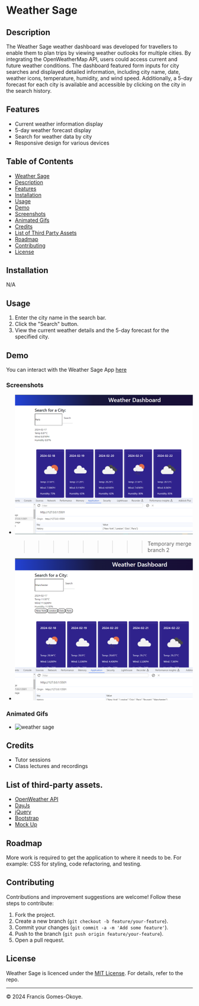 # Weather Sage

## Description

The Weather Sage weather dashboard was developed for travellers to enable them to plan trips by viewing weather outlooks for multiple cities. By integrating the OpenWeatherMap API, users could access current and future weather conditions. The dashboard featured form inputs for city searches and displayed detailed information, including city name, date, weather icons, temperature, humidity, and wind speed. Additionally, a 5-day forecast for each city is available and accessible by clicking on the city in the search history.

## Features

-   Current weather information display
-   5-day weather forecast display
-   Search for weather data by city
-   Responsive design for various devices

## Table of Contents

-   [Weather Sage](#weather-sage)
-   [Description](#decription)
-   [Features](#features)
-   [Installation](#installation)
-   [Usage](#usage)
-   [Demo](#demo)
-   [Screenshots](#screenshots)
-   [Animated Gifs](#animated-gifs)
-   [Credits](#credits)
-   [List of Third Party Assets](#list-of-third-party-assets)
-   [Roadmap](#roadmap)
-   [Contributing](#contributing)
-   [License](#license)

## Installation

N/A

## Usage

1. Enter the city name in the search bar.
2. Click the "Search" button.
3. View the current weather details and the 5-day forecast for the specified city.

## Demo

You can interact with the Weather Sage App [here](https://francis-gomes-esq.github.io/weather-sage/)

### Screenshots

-   ![weather sage](./assets/images/weather-sage.png)

    > > > > > > > > > Temporary merge branch 2

-   ![weather sage](./assets/images/weather-sage-2.png)

### Animated Gifs

-   ![weather sage](./assets/images/weather-sage.gif)

## Credits

-   Tutor sessions
-   Class lectures and recordings

## List of third-party assets.

-   [OpenWeather API](https://api.openweathermap.org/forecast5)
-   [DayJs](https://day.js.org/)
-   [jQuery](https://releases.jquery.com/)
-   [Bootstrap](https://getbootstrap.com/)
-   [Mock Up](./assets/images/mock-up/10-server-side-apis-challenge-demo.png)

## Roadmap

More work is required to get the application to where it needs to be. For example: CSS for styling, code refactoring, and testing.

## Contributing

Contributions and improvement suggestions are welcome! Follow these steps to contribute:

1. Fork the project.
2. Create a new branch (`git checkout -b feature/your-feature`).
3. Commit your changes (`git commit -a -m 'Add some feature'`).
4. Push to the branch (`git push origin feature/your-feature`).
5. Open a pull request.

## License

Weather Sage is licenced under the [MIT License](https://github.com/francis-gomes-esq/weather-sage/tree/main?tab=MIT-1-ov-file). For details, refer to the repo.

---

© 2024 Francis Gomes-Okoye.
